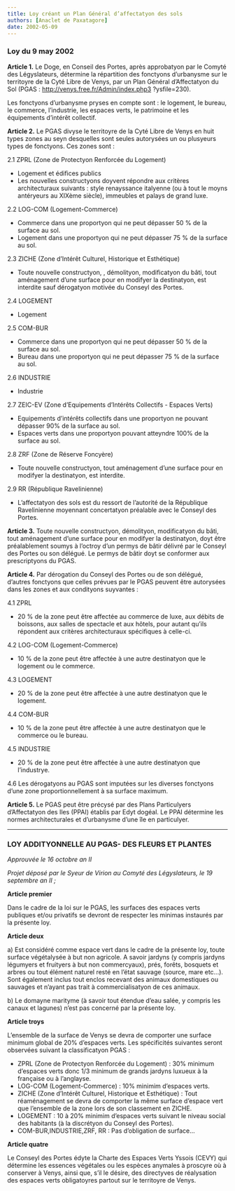 ```yaml
---
title: Loy créant un Plan Général d’affectatyon des sols
authors: [Anaclet de Paxatagore]
date: 2002-05-09
---
```


### Loy du 9 may 2002

**Article 1.** Le Doge, en Conseil des Portes, après approbatyon par le Comyté des Légyslateurs, détermine la répartition des fonctyons d’urbanysme sur le territoyre de la Cyté Libre de Venys, par un Plan Général d’Affectatyon du Sol (PGAS : http://venys.free.fr/Admin/index.php3 ?ysfile=230).

Les fonctyons d’urbanysme pryses en compte sont : le logement, le bureau, le commerce, l’industrie, les espaces verts, le patrimoine et les équipements d’intérêt collectif.

**Article 2.** Le PGAS divyse le territoyre de la Cyté Libre de Venys en huit types zones au seyn desquelles sont seules autorysées un ou plusyeurs types de fonctyons. Ces zones sont :

2.1 ZPRL (Zone de Protectyon Renforcée du Logement)
-  Logement et édifices publics
-  Les nouvelles constructyons doyvent répondre aux critères architecturaux suivants : style renayssance italyenne (ou à tout le moyns antéryeurs au XIXème siècle), immeubles et palays de grand luxe.

2.2 LOG-COM (Logement-Commerce)
-  Commerce dans une proportyon qui ne peut dépasser 50 % de la surface au sol.
-  Logement dans une proportyon qui ne peut dépasser 75 % de la surface au sol.

2.3 ZICHE (Zone d’Intérêt Culturel, Historique et Esthétique)
-  Toute nouvelle constructyon, , démolityon, modificatyon du bâti, tout aménagement d’une surface pour en modifyer la destinatyon, est interdite sauf dérogatyon motivée du Conseyl des Portes.

2.4 LOGEMENT
-  Logement

2.5 COM-BUR
-  Commerce dans une proportyon qui ne peut dépasser 50 % de la surface au sol.
-  Bureau dans une proportyon qui ne peut dépasser 75 % de la surface au sol.

2.6 INDUSTRIE
-  Industrie

2.7 ZEIC-EV (Zone d’Equipements d’Intérêts Collectifs - Espaces Verts)
-  Equipements d’intérêts collectifs dans une proportyon ne pouvant dépasser 90% de la surface au sol.
-  Espaces verts dans une proportyon pouvant atteyndre 100% de la surface au sol.

2.8 ZRF (Zone de Réserve Foncyère)
-  Toute nouvelle constructyon, tout aménagement d’une surface pour en modifyer la destinatyon, est interdite.

2.9 RR (République Ravelinienne)
-  L’affectatyon des sols est du ressort de l’autorité de la République Ravelinienne moyennant concertatyon préalable avec le Conseyl des Portes.

**Article 3.** Toute nouvelle constructyon, démolityon, modificatyon du bâti, tout aménagement d’une surface pour en modifyer la destinatyon, doyt être préalablement soumys à l’octroy d’un permys de bâtir délivré par le Conseyl des Portes ou son délégué. Le permys de bâtir doyt se conformer aux prescriptyons du PGAS.

**Article 4.** Par dérogation du Conseyl des Portes ou de son délégué, d’autres fonctyons que celles prévues par le PGAS peuvent être autorysées dans les zones et aux condityons suyvantes :

4.1 ZPRL
-  20 % de la zone peut être affectée au commerce de luxe, aux débits de boissons, aux salles de spectacle et aux hôtels, pour autant qu’ils répondent aux critères architecturaux spécifiques à celle-ci.

4.2 LOG-COM (Logement-Commerce)
-  10 % de la zone peut être affectée à une autre destinatyon que le logement ou le commerce.

4.3 LOGEMENT
-  20 % de la zone peut être affectée à une autre destinatyon que le logement.

4.4 COM-BUR
-  10 % de la zone peut être affectée à une autre destinatyon que le commerce ou le bureau.

4.5 INDUSTRIE
-  20 % de la zone peut être affectée à une autre destinatyon que l’industrye.

4.6 Les dérogatyons au PGAS sont imputées sur les diverses fonctyons d’une zone proportionnellement à sa surface maximum.

**Article 5.** Le PGAS peut être précysé par des Plans Particulyers d’Affectatyon des Iles (PPAI) établis par Edyt dogéal. Le PPAI détermine les normes architecturales et d’urbanysme d’une île en particulyer.

---

### LOY ADDITYONNELLE AU PGAS- DES FLEURS ET PLANTES

_Approuvée le 16 octobre an II_

_Projet déposé par le Syeur de Virion au Comyté des Légyslateurs, le 19 septembre an II ;_

**Article premier**

Dans le cadre de la loi sur le PGAS, les surfaces des espaces verts publiques et/ou privatifs se devront de respecter les minimas instaurés par la présente loy.

**Article deux**

a) Est considéré comme espace vert dans le cadre de la présente loy, toute surface végétalysée à but non agricole. A savoir jardyns (y compris jardyns légumyers et fruityers à but non commercyaux), prés, forêts, bosquets et arbres ou tout élément naturel resté en l’état sauvage (source, mare etc...). Sont également inclus tout enclos recevant des animaux domestiques ou sauvages et n’ayant pas trait à commercialisatyon de ces animaux.

b) Le domayne marityme (à savoir tout étendue d’eau salée, y compris les canaux et lagunes) n’est pas concerné par la présente loy.

**Article troys**

L’ensemble de la surface de Venys se devra de comporter une surface minimum global de 20% d’espaces verts. Les spécificités suivantes seront observées suivant la classificatyon PGAS :
-  ZPRL (Zone de Protectyon Renforcée du Logement) : 30% minimum d’espaces verts donc 1/3 minimum de grands jardyns luxueux à la française ou à l’anglayse.
-  LOG-COM (Logement-Commerce) : 10% minimim d’espaces verts.
-  ZICHE (Zone d’Intérêt Culturel, Historique et Esthétique) : Tout réaménagement se devra de comporter la même surface d’espace vert que l’ensemble de la zone lors de son classement en ZICHE.
-  LOGEMENT : 10 à 20% minimim d’espaces verts suivant le niveau social des habitants (à la discrétyon du Conseyl des Portes).
-  COM-BUR,INDUSTRIE,ZRF, RR : Pas d’obligation de surface...

**Article quatre**

Le Conseyl des Portes édyte la Charte des Espaces Verts Yssois (CEVY) qui détermine les essences végétales ou les espèces anymales à proscyre où à conserver à Venys, ainsi que, s’il le désire, des directyves de réalysation des espaces verts obligatoyres partout sur le territoyre de Venys.
